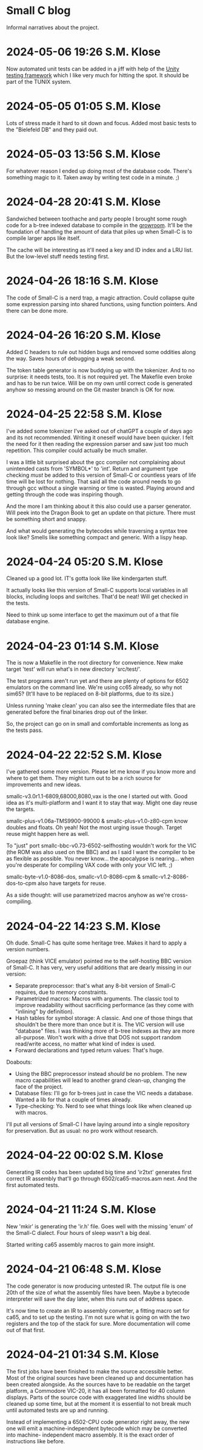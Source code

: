 Small C blog
============

Informal narratives about the project.

# 2024-05-06 19:26 S.M. Klose

Now automated unit tests can be added in
a jiff with help of the
[Unity testing framework](https://github.com/ThrowTheSwitch/Unity)
which I like very much for hitting the
spot.  It should be part of the TUNIX
system.

# 2024-05-05 01:05 S.M. Klose

Lots of stress made it hard to sit down
and focus.  Added most basic tests to
the "Bielefeld DB" and they paid out.

# 2024-05-03 13:56 S.M. Klose

For whatever reason I ended up doing
most of the database code.  There's
something magic to it.  Taken away by
writing test code in a minute. ;)

# 2024-04-28 20:41 S.M. Klose

Sandwiched between toothache and party
people I brought some rough code for a
b-tree indexed database to compile in
the [growroom](growroom).  It'll be the
foundation of handling the amount of
data that piles up when Small-C is to
compile larger apps like itself.

The cache will be interesting as it'll
need a key and ID index and a LRU list.
But the low-level stuff needs testing
first.

# 2024-04-26 18:16 S.M. Klose

The code of Small-C is a nerd trap, a
magic attraction.  Could collapse quite
some expression parsing into shared
functions, using function pointers.
And there can be done more.

# 2024-04-26 16:20 S.M. Klose

Added C headers to rule out hidden bugs
and removed some oddities along the way.
Saves hours of debugging a weak second.

The token table generator is now
buddying up with the tokenizer.  And to
no surprise: it needs tests, too.  It is
not required yet.  The Makefile even
broke and has to be run twice.  Will be
on my own until correct code is
generated anyhow so messing around on
the Git master branch is OK for now.

# 2024-04-25 22:58 S.M. Klose

I've added some tokenizer I've asked out
of chatGPT a couple of days ago and its
not recommended.  Writing it oneself
would have been quicker.  I felt the
need for it then reading the expression
parser and saw just too much repetition.
This compiler could actually be much
smaller.

I was a little bit surprised about the
gcc compiler not complaining about
unintended casts from 'SYMBOL\*' to
'int'.  Return and argument type
checking *must* be added to this version
of Small-C or countless years of life
time will be lost for nothing.  That
said all the code around needs to go
through gcc without a single warning or
time is wasted.  Playing around and
getting through the code was inspiring
though.

And the more I am thinking about it this
also could use a parser generator.  Will
peek into the Dragon Book to get an
update on that picture.  There must be
something short and snappy.

And what would generating the bytecodes
while traversing a syntax tree look
like?  Smells like something compact and
generic.  With a lispy heap.

# 2024-04-24 05:20 S.M. Klose

Cleaned up a good lot.  IT's gotta look
like like kindergarten stuff.

It actually looks like this version of
Small-C supports local variables in all
blocks, including loops and switches.
That'd be neat!  Will get checked in
the tests.

Need to think up some interface to get
the maximum out of a that file database
engine.

# 2024-04-23 01:14 S.M. Klose

The is now a Makefile in the root
directory for convenience.  New make
target 'test' will run what's in new
directory 'src/test/'.

The test programs aren't run yet and
there are plenty of options for 6502
emulators on the command line.  We're
using cc65 already, so why not sim65?
(It'll have to be replaced on 8-bit
platforms, due to its size.)

Unless running 'make clean' you can
also see the intermediate files that
are generated before the final binaries
drop out of the linker.

So, the project can go on in small and
comfortable increments as long as the
tests pass.

# 2024-04-22 22:52 S.M. Klose

I've gathered some more version.  Please
let me know if you know more and where
to get them.  They might turn out to be
a rich source for improvements and new
ideas.

smallc-v3.0r1.1-6809,68000,8080,vax is
the one I started out with.  Good idea
as it's multi-platform and I want it to
stay that way.  Might one day reuse the
targets.

smallc-plus-v1.06a-TMS9900-99000 &
smallc-plus-v1.0-z80-cpm know doubles
and floats.  Oh yeah!  Not the most
urging issue though. Target reuse might
happen here as well.

To "just"
port smallc-bbc-v0.73-6502-selfhosting
wouldn't work for the VIC (the ROM was
also used on the BBC) and as I said I
want the compiler to be as flexible as
possible. You never know... the
apocalypse is nearing... when you're
desperate for compiling VAX code with
only your VIC left. ;)

smallc-byte-v1.0-8086-dos,
smallc-v1.0-8086-cpm &
smallc-v1.2-8086-dos-to-cpm also have
targets for reuse.

As a side thought: will use parametrized
macros anyhow as we're cross-compiling.

# 2024-04-22 14:23 S.M. Klose

Oh dude.  Small-C has quite some
heritage tree.  Makes it hard to apply
a version numbers.

Groepaz (think VICE emulator) pointed me
to the self-hosting BBC version of
Small-C.  It has very, very useful
additions that are dearly missing in our
version:

* Separate preprocessor: that's what any
  8-bit version of Small-C requires, due
  to memory constraints.
* Parametrized macros: Macros with
  arguments.  The classic tool to
  improve readability without
  sacrificing performance (as they come
  with "inlining" by definition).
* Hash tables for symbol storage:
  A classic.  And one of those things
  that shouldn't be there more than once
  but it is.  The VIC version will use
  "database" files.  I was thinking more
  of b-tree indexes as they are more
  all-purpose.  Won't work with a drive
  that DOS not support random read/write
  access, no matter what kind of index
  is used.
* Forward declarations and typed return
  values: That's huge.

Doabouts:

* Using the BBC preprocessor instead
  *should* be no problem.  The new
  macro capabilities will lead to
  another grand clean-up, changing the
  face of the project.
* Database files: I'll go for b-trees
  just in case the VIC needs a database.
  Wanted a lib for that a couple of
  times already.
* Type-checking: Yo. Nerd to see what
  things look like when cleaned up with
  macros.

I'll put all versions of Small-C I have
laying around into a single repository
for preservation.  But as usual: no pro
work without research.

# 2024-04-22 00:02 S.M. Klose

Generating IR codes has been updated big time and 'ir2txt'
generates first correct IR assembly that'll go through
6502/ca65-macros.asm next.  And the first automated tests.

# 2024-04-21 11:24 S.M. Klose

New 'mkir' is generating the 'ir.h'
file.  Goes well with the missing 'enum'
of the Small-C dialect.  Four hours of
sleep wasn't a big deal.

Started writing ca65 assembly macros to
gain more insight.

# 2024-04-21 06:48 S.M. Klose

The code generator is now producing
untested IR.  The output file is one
20th of the size of what the assembly
files have been.  Maybe a bytecode
interpreter will save the day later,
when this runs out of address space.

It's now time to create an IR to
assembly converter, a fitting macro set
for ca65, and to set up the testing.
I'm not sure what is going on with the
two registers and the top of the stack
for sure.  More documentation will come
out of that first.

# 2024-04-21 01:34 S.M. Klose

The first jobs have been finished to
make the source accessible better.
Most of the original sources have been
cleaned up and documentation has been
created alongside.  As the sources have
to be readable on the target platform,
a Commodore VIC-20, it has all been
formatted for 40 column displays.  Parts
of the source code with exaggerated
line widths should be cleaned up some
time, but at the moment it is essential
to not break much until automated tests
are up and running.

Instead of implementing a 6502-CPU code
generator right away, the new one will
emit a machine-independent bytecode
which may be converted into machine-
independent macro assembly.  It is the
exact order of instructions like before.
